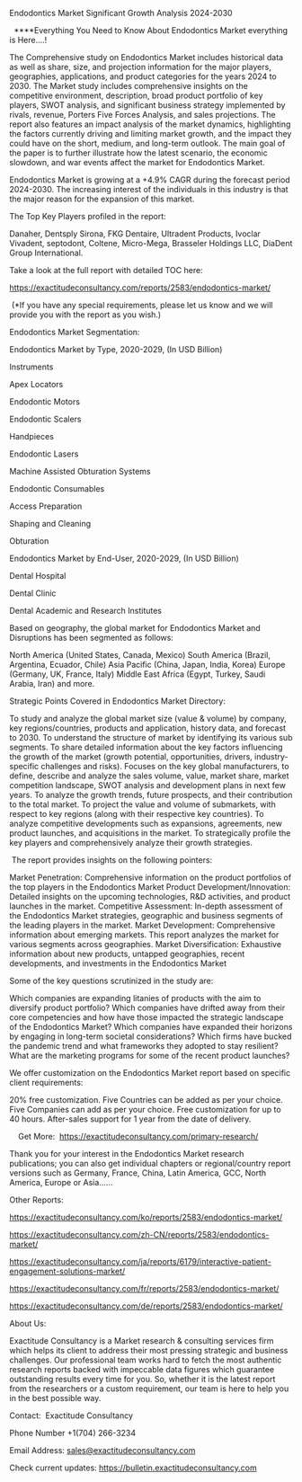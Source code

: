 Endodontics Market Significant Growth Analysis 2024-2030

  ****Everything You Need to Know About Endodontics Market everything is Here....!

The Comprehensive study on Endodontics Market includes historical data as well as share, size, and projection information for the major players, geographies, applications, and product categories for the years 2024 to 2030. The Market study includes comprehensive insights on the competitive environment, description, broad product portfolio of key players, SWOT analysis, and significant business strategy implemented by rivals, revenue, Porters Five Forces Analysis, and sales projections. The report also features an impact analysis of the market dynamics, highlighting the factors currently driving and limiting market growth, and the impact they could have on the short, medium, and long-term outlook. The main goal of the paper is to further illustrate how the latest scenario, the economic slowdown, and war events affect the market for Endodontics Market.

Endodontics Market is growing at a +4.9% CAGR during the forecast period 2024-2030. The increasing interest of the individuals in this industry is that the major reason for the expansion of this market.

The Top Key Players profiled in the report: 

Danaher, Dentsply Sirona, FKG Dentaire, Ultradent Products, Ivoclar Vivadent, septodont, Coltene, Micro-Mega, Brasseler Holdings LLC, DiaDent Group International.

Take a look at the full report with detailed TOC here:

https://exactitudeconsultancy.com/reports/2583/endodontics-market/

 (*If you have any special requirements, please let us know and we will provide you with the report as you wish.)

Endodontics Market Segmentation:

Endodontics Market by Type, 2020-2029, (In USD Billion)

Instruments

Apex Locators

Endodontic Motors

Endodontic Scalers

Handpieces

Endodontic Lasers

Machine Assisted Obturation Systems

Endodontic Consumables

Access Preparation

Shaping and Cleaning

Obturation

Endodontics Market by End-User, 2020-2029, (In USD Billion)

Dental Hospital

Dental Clinic

Dental Academic and Research Institutes

Based on geography, the global market for Endodontics Market and Disruptions has been segmented as follows:

North America (United States, Canada, Mexico)
South America (Brazil, Argentina, Ecuador, Chile)
Asia Pacific (China, Japan, India, Korea)
Europe (Germany, UK, France, Italy)
Middle East Africa (Egypt, Turkey, Saudi Arabia, Iran) and more.

Strategic Points Covered in Endodontics Market Directory:

To study and analyze the global market size (value & volume) by company, key regions/countries, products and application, history data, and forecast to 2030.
To understand the structure of market by identifying its various sub segments.
To share detailed information about the key factors influencing the growth of the market (growth potential, opportunities, drivers, industry-specific challenges and risks).
Focuses on the key global manufacturers, to define, describe and analyze the sales volume, value, market share, market competition landscape, SWOT analysis and development plans in next few years.
To analyze the growth trends, future prospects, and their contribution to the total market.
To project the value and volume of submarkets, with respect to key regions (along with their respective key countries).
To analyze competitive developments such as expansions, agreements, new product launches, and acquisitions in the market.
To strategically profile the key players and comprehensively analyze their growth strategies.

 The report provides insights on the following pointers:

Market Penetration: Comprehensive information on the product portfolios of the top players in the Endodontics Market
Product Development/Innovation: Detailed insights on the upcoming technologies, R&D activities, and product launches in the market.
Competitive Assessment: In-depth assessment of the Endodontics Market strategies, geographic and business segments of the leading players in the market.
Market Development: Comprehensive information about emerging markets. This report analyzes the market for various segments across geographies.
Market Diversification: Exhaustive information about new products, untapped geographies, recent developments, and investments in the Endodontics Market

Some of the key questions scrutinized in the study are:

Which companies are expanding litanies of products with the aim to diversify product portfolio?
Which companies have drifted away from their core competencies and how have those impacted the strategic landscape of the Endodontics Market?
Which companies have expanded their horizons by engaging in long-term societal considerations?
Which firms have bucked the pandemic trend and what frameworks they adopted to stay resilient?
What are the marketing programs for some of the recent product launches?

We offer customization on the Endodontics Market report based on specific client requirements:

20% free customization.
Five Countries can be added as per your choice.
Five Companies can add as per your choice.
Free customization for up to 40 hours.
After-sales support for 1 year from the date of delivery.

    Get More:  https://exactitudeconsultancy.com/primary-research/

Thank you for your interest in the Endodontics Market research publications; you can also get individual chapters or regional/country report versions such as Germany, France, China, Latin America, GCC, North America, Europe or Asia……

Other Reports:

https://exactitudeconsultancy.com/ko/reports/2583/endodontics-market/

https://exactitudeconsultancy.com/zh-CN/reports/2583/endodontics-market/

https://exactitudeconsultancy.com/ja/reports/6179/interactive-patient-engagement-solutions-market/

https://exactitudeconsultancy.com/fr/reports/2583/endodontics-market/

https://exactitudeconsultancy.com/de/reports/2583/endodontics-market/

About Us:

Exactitude Consultancy is a Market research & consulting services firm which helps its client to address their most pressing strategic and business challenges. Our professional team works hard to fetch the most authentic research reports backed with impeccable data figures which guarantee outstanding results every time for you. So, whether it is the latest report from the researchers or a custom requirement, our team is here to help you in the best possible way.

Contact:  Exactitude Consultancy

Phone Number +1(704) 266-3234

Email Address: sales@exactitudeconsultancy.com

Check current updates: https://bulletin.exactitudeconsultancy.com
